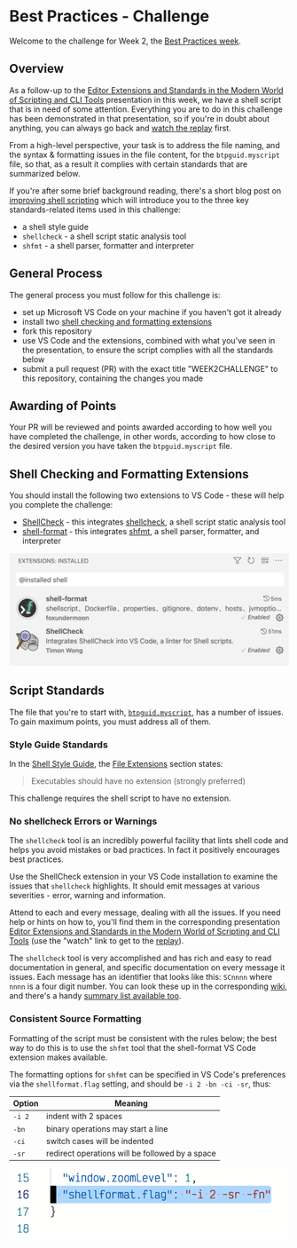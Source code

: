 # Best Practices - Challenge

Welcome to the challenge for Week 2, the [Best Practices week](https://github.com/SAP-samples/devtoberfest-2021/tree/main/topics/Week2_Best_Practices).

## Overview

As a follow-up to the [Editor Extensions and Standards in the Modern World of Scripting and CLI Tools](https://github.com/SAP-samples/devtoberfest-2021/tree/main/topics/Week2_Best_Practices#editor-extensions-and-standards-in-the-modern-world-of-scripting-and-cli-tools) presentation in this week, we have a shell script that is in need of some attention. Everything you are to do in this challenge has been demonstrated in that presentation, so if you're in doubt about anything, you can always go back and [watch the replay](https://www.youtube.com/watch?v=BEZEdN9IMks) first.

From a high-level perspective, your task is to address the file naming, and the syntax & formatting issues in the file content, for the `btpguid.myscript` file, so that, as a result it complies with certain standards that are summarized below.

If you're after some brief background reading, there's a short blog post on [improving shell scripting](https://qmacro.org/2020/10/05/improving-my-shell-scripting/) which will introduce you to the three key standards-related items used in this challenge:

* a shell style guide
* `shellcheck` - a shell script static analysis tool
* `shfmt` - a shell parser, formatter and interpreter

## General Process

The general process you must follow for this challenge is:

* set up Microsoft VS Code on your machine if you haven't got it already
* install two [shell checking and formatting extensions](#shell-checking-and-formatting-extensions)
* fork this repository
* use VS Code and the extensions, combined with what you've seen in the presentation, to ensure the script complies with all the standards below
* submit a pull request (PR) with the exact title "WEEK2CHALLENGE" to this repository, containing the changes you made

## Awarding of Points

Your PR will be reviewed and points awarded according to how well you have completed the challenge, in other words, according to how close to the desired version you have taken the `btpguid.myscript` file.

## Shell Checking and Formatting Extensions

You should install the following two extensions to VS Code - these will help you complete the challenge:

* [ShellCheck](https://marketplace.visualstudio.com/items?itemName=timonwong.shellcheck) - this integrates [shellcheck](https://github.com/koalaman/shellcheck), a shell script static analysis tool
* [shell-format](https://marketplace.visualstudio.com/items?itemName=foxundermoon.shell-format) - this integrates [shfmt](https://github.com/mvdan/sh), a shell parser, formatter, and interpreter

![The two extensions installed in VS Code](images/shell-extensions-installed.png)

## Script Standards

The file that you're to start with, [`btpguid.myscript`](btpguid.myscript), has a number of issues. To gain maximum points, you must address all of them.

### Style Guide Standards

In the [Shell Style Guide](https://google.github.io/styleguide/shellguide.html), the [File Extensions](https://google.github.io/styleguide/shellguide.html#file-extensions) section states:

> Executables should have no extension (strongly preferred)

This challenge requires the shell script to have no extension.

### No shellcheck Errors or Warnings

The `shellcheck` tool is an incredibly powerful facility that lints shell code and helps you avoid mistakes or bad practices. In fact it positively encourages best practices.

Use the ShellCheck extension in your VS Code installation to examine the issues that `shellcheck` highlights. It should emit messages at various severities - error, warning and information.

Attend to each and every message, dealing with all the issues. If you need help or hints on how to, you'll find them in the corresponding presentation [Editor Extensions and Standards in the Modern World of Scripting and CLI Tools](https://github.com/SAP-samples/devtoberfest-2021/tree/main/topics/Week2_Best_Practices#editor-extensions-and-standards-in-the-modern-world-of-scripting-and-cli-tools) (use the "watch" link to get to the [replay](https://www.youtube.com/watch?v=BEZEdN9IMks)).

The `shellcheck` tool is very accomplished and has rich and easy to read documentation in general, and specific documentation on every message it issues. Each message has an identifier that looks like this: `SCnnnn` where `nnnn` is a four digit number. You can look these up in the corresponding [wiki](https://github.com/koalaman/shellcheck/wiki), and there's a handy [summary list available too](https://gist.github.com/nicerobot/53cee11ee0abbdc997661e65b348f375#file-_shellcheck-md).


### Consistent Source Formatting

Formatting of the script must be consistent with the rules below; the best way to do this is to use the `shfmt` tool that the shell-format VS Code extension makes available.

The formatting options for `shfmt` can be specified in VS Code's preferences via the `shellformat.flag` setting, and should be `-i 2 -bn -ci -sr`, thus:

|Option|Meaning|
|-|-|
|`-i 2`|indent with 2 spaces|
|`-bn` |binary operations may start a line|
|`-ci` |switch cases will be indented|
|`-sr` |redirect operations will be followed by a space|

![The shfmt options in the JSON preferences](images/shfmt-options.png)

